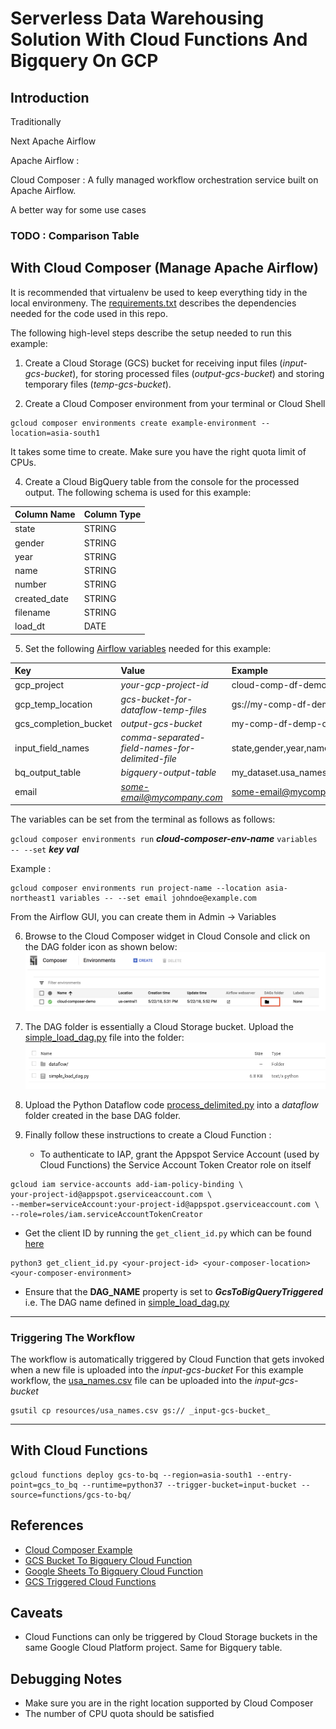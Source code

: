 # Serverless Data Warehousing Solution With Cloud Functions And Bigquery On GCP

## Introduction

Traditionally

Next Apache Airflow

Apache Airflow :

Cloud Composer : A fully managed workflow orchestration service built on Apache Airflow.

A better way for some use cases

### TODO : Comparison Table

## With Cloud Composer (Manage Apache Airflow)

It is recommended that virtualenv be used to keep everything tidy in the local environmeny. The [requirements.txt](requirements.txt) describes the dependencies needed for the code used in this repo.

The following high-level steps describe the setup needed to run this example:

1. Create a Cloud Storage (GCS) bucket for receiving input files (*input-gcs-bucket*), for storing processed files (*output-gcs-bucket*) and storing temporary files (*temp-gcs-bucket*).

2. Create a Cloud Composer environment from your terminal or Cloud Shell

```Shell
gcloud composer environments create example-environment --location=asia-south1
```

It takes some time to create. Make sure you have the right quota limit of CPUs.

4. Create a Cloud BigQuery table from the console for the processed output. The following schema is used for this example:

|Column Name|Column Type|
|:-|:-|
|state|STRING|
|gender|STRING|
|year|STRING|
|name|STRING|
|number|STRING|
|created_date|STRING|
|filename|STRING|
|load_dt|DATE|

5. Set the following [Airflow variables](https://airflow.apache.org/docs/stable/concepts.html#variables) needed for this example:

| Key                   | Value                                           |Example                                   |
| :--------------------- |:---------------------------------------------- |:---------------------------              |
| gcp_project           | *your-gcp-project-id*                           |cloud-comp-df-demo                        |
| gcp_temp_location     | *gcs-bucket-for-dataflow-temp-files*            |gs://my-comp-df-demo-temp/tmp             |
| gcs_completion_bucket | *output-gcs-bucket*                             |my-comp-df-demp-output                    |
| input_field_names     | *comma-separated-field-names-for-delimited-file*|state,gender,year,name,number,created_date|
| bq_output_table       | *bigquery-output-table*                         |my_dataset.usa_names                      |
| email                 | *some-email@mycompany.com*                      |some-email@mycompany.com                  |

 The variables can be set from the terminal as follows as follows:

 `gcloud composer environments run` **_cloud-composer-env-name_** `variables -- --set` **_key val_**

 Example :

 ```Shell
gcloud composer environments run project-name --location asia-northeast1 variables -- --set email johndoe@example.com
 ```

From the Airflow GUI, you can create them in Admin -> Variables

6. Browse to the Cloud Composer widget in Cloud Console and click on the DAG folder icon as shown below:
![Alt text](/img/dag-folder-example.png "Workflow Overview")

7. The DAG folder is essentially a Cloud Storage bucket. Upload the [simple_load_dag.py](simple_load_dag.py) file into the folder:
![Alt text](img/bucket-example.png "DAG Bucket")

8. Upload the Python Dataflow code [process_delimited.py](dataflow/process_delimited.py) into a *dataflow* folder created in the base DAG folder.

9. Finally follow these instructions to create a Cloud Function :
    - To authenticate to IAP, grant the Appspot Service Account (used by Cloud Functions) the Service Account Token Creator role on itself

```Shell
gcloud iam service-accounts add-iam-policy-binding \
your-project-id@appspot.gserviceaccount.com \
--member=serviceAccount:your-project-id@appspot.gserviceaccount.com \
--role=roles/iam.serviceAccountTokenCreator
```

- Get the client ID by running the `get_client_id.py` which can be found [here](https://github.com/GoogleCloudPlatform/python-docs-samples/blob/master/composer/rest/get_client_id.py)

```Shell
python3 get_client_id.py <your-project-id> <your-composer-location> <your-composer-environment>
```

- Ensure that the **DAG_NAME** property is set to _**GcsToBigQueryTriggered**_ i.e. The DAG name defined in [simple_load_dag.py](simple_load_dag.py)

***

### Triggering The Workflow

The workflow is automatically triggered by Cloud Function that gets invoked when a new file is uploaded into the *input-gcs-bucket*
For this example workflow, the [usa_names.csv](resources/usa_names.csv) file can be uploaded into the  *input-gcs-bucket*

```Shell
gsutil cp resources/usa_names.csv gs:// _input-gcs-bucket_
```

***

## With Cloud Functions

```Shell
gcloud functions deploy gcs-to-bq --region=asia-south1 --entry-point=gcs_to_bq --runtime=python37 --trigger-bucket=input-bucket --source=functions/gcs-to-bq/
```

## References

- [Cloud Composer Example](https://github.com/GoogleCloudPlatform/professional-services/tree/master/examples/cloud-composer-examples)
- [GCS Bucket To Bigquery Cloud Function](https://github.com/omar16100/gcs-to-bigquery-function)
- [Google Sheets To Bigquery Cloud Function](https://github.com/omar16100/sheets-to-bigquery-cloud-function)
- [GCS Triggered Cloud Functions](https://zaxrosenberg.com/gcs-triggered-google-cloud-functions/)

## Caveats

- Cloud Functions can only be triggered by Cloud Storage buckets in the same Google Cloud Platform project. Same for Bigquery table.

## Debugging Notes

- Make sure you are in the right location supported by Cloud Composer
- The number of CPU quota should be satisfied
